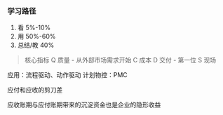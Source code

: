 ### 学习路径
1. 看 5%-10%
2. 用 50%-60%
3. 总结/教 40%

> 核心指标
> Q 质量 - 从外部市场需求开始
> C 成本
> D 交付 - 第一位
> S 现场


应用：流程驱动、动作驱动
计划物控：PMC

应付和应收的剪刀差 

应收账期与应付账期带来的沉淀资金也是企业的隐形收益
